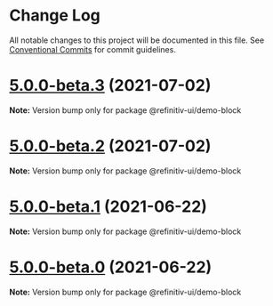 # Change Log

All notable changes to this project will be documented in this file.
See [Conventional Commits](https://conventionalcommits.org) for commit guidelines.

# [5.0.0-beta.3](https://git.sami.int.thomsonreuters.com/elf/refinitiv-ui/compare/@refinitiv-ui/demo-block@5.0.0-beta.1...@refinitiv-ui/demo-block@5.0.0-beta.3) (2021-07-02)

**Note:** Version bump only for package @refinitiv-ui/demo-block





# [5.0.0-beta.2](https://git.sami.int.thomsonreuters.com/elf/refinitiv-ui/compare/@refinitiv-ui/demo-block@5.0.0-beta.1...@refinitiv-ui/demo-block@5.0.0-beta.2) (2021-07-02)

**Note:** Version bump only for package @refinitiv-ui/demo-block





# [5.0.0-beta.1](https://git.sami.int.thomsonreuters.com/elf/refinitiv-ui/compare/@refinitiv-ui/demo-block@5.0.0-beta.0...@refinitiv-ui/demo-block@5.0.0-beta.1) (2021-06-22)

**Note:** Version bump only for package @refinitiv-ui/demo-block





# [5.0.0-beta.0](https://git.sami.int.thomsonreuters.com/elf/refinitiv-ui/compare/@refinitiv-ui/demo-block@5.0.0-alpha.10...@refinitiv-ui/demo-block@5.0.0-beta.0) (2021-06-22)

**Note:** Version bump only for package @refinitiv-ui/demo-block
